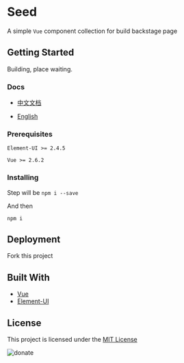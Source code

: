 # Seed

A simple `Vue` component collection for build backstage page

## Getting Started

Building, place waiting.

### Docs

- [中文文档](http://www.mizuka.top/Seed/)

- [English](./)

### Prerequisites

`Element-UI >= 2.4.5`

`Vue >= 2.6.2`

### Installing

Step will be
`npm i --save`

And then

`npm i`

## Deployment

Fork this project

## Built With

- [Vue](https://cn.vuejs.org/index.html)
- [Element-UI](https://element.eleme.cn/#/zh-CN/component/quickstart)

## License

This project is licensed under the [MIT License](./LICENSE)

![donate](https://github.com/mizuka-wu/mizuka-wu.github.io/blob/master/assets/donate.jpg?raw=true)
